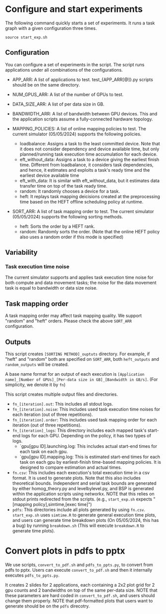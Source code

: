 # Configure and start experiments

The following command quickly starts a set of experiments.
It runs a task graph with a given configuration three times.

```
source start_exp.sh
```

## Configuration

You can configure a set of experiments in the script.
The script runs applications under all combinations of the configurations.

- APP_ARR: A list of applications to test.
           test_{APP_ARR[@]}.py scripts should be on the same directory.

- NUM_GPUS_ARR: A list of the number of GPUs to test.

- DATA_SIZE_ARR: A list of per data size in GB.

- BANDWIDTH_ARR: A list of bandwidth between GPU devices.
                 This and the application scripts assume a fully-connected
                 hardware topology.

- MAPPING_POLICIES: A list of online mapping policies to test.
                    The current simulator (05/05/2024) supports the following policies.
  - loadbalance: Assigns a task to the least committed device.
                 Note that it does not consider dependency and device available time,
                 but only planned/running task execution time accumulation for each device.
  - eft_without_data: Assigns a task to a device giving the earliest finish time.
                      Different from loadbalance, it considers task dependencies, and hence,
                      it estimates and exploits a task's ready time and the earliest device
                      available time
  - eft_with_data: It is similar with eft_without_data, but it estimates data transfer time
                   on top of the task ready time.
  - random: It randomly chooses a device for a task.
  - heft: It replays task mapping deicisions created at the preprocessing time based on
          the HEFT offline scheduling policy at runtime.
 
- SORT_ARR: A list of task mapping order to test.
            The current simulator (05/05/2024) supports the following sorting methods.
  - heft: Sorts the order by a HEFT rank.
  - random: Randomly sorts the order.
            (Note that the online HEFT policy also uses a random order if this mode is
             specified)

## Variability

### Task execution time noise

The current simulator supports and applies task execution time noise for both
compute and data movement tasks; the noise for the data movement task is equal to
bandwidth or data size noise.

## Task mapping order

A task mapping order may affect task mapping quality.
We support "random" and "heft" orders. Please check the above `SORT_ARR` configuration.

## Outputs 

This script creates `[SORTING METHOD]_ouptuts` directory.
For example, if "heft" and "random" both are specified on `SORT_ARR`, 
both `heft_outputs` and `random_outputs` will be created.

A base name format for an output of each execution is
`[Application name]_[Number of GPUs]_[Per-data size in GB]_[Bandwidth in GB/s]`.
(For simplicity, we denote it by `fn`) 

This script creates multiple output files and directories.

- `fn_[iteration].out`: This includes all stdout logs.
- `fn_[iteration].noise`: This includes used task execution time noises
                          for each iteration (out of three repetitions).
- `fn_[iteration].order`: This includes used task mapping order for each
                          iteration (out of three repetitions).
- `fn_[iteration]_logs`: This directory includes each mapped task's start-end logs
                         for each GPU.
                         Depending on the policy, it has two types of logs.
  - `gpu[gpu ID].launching.log: This includes actual start-end times for each task
                                on each gpu.
  - `gpu[gpu ID].mapping.log: This is estimated start-end times for each task on each
                              gpu by earliest-finish time-based mapping policies.
                              It is designed to compare estimation and actual times.
- `fn.csv`: This includes each execution's total execution time in a csv format.
            It is used to generate plots.
            Note that this also includes theoretical bounds.
            Independent and serial task bounds are generated by
            either homog_theory.py and levelbylevel.py, and BSP is generated within 
            the application scripts using networkx.
            NOTE that this relies on stdout prints redirected from the scripts.
            (e.g., `start_exp.sh` expects "[mapping policy],simtime,[exec time]")
- `pdfs`: This directories include all plots generated by using `fn.csv`.
          `start_exp.sh` uses `simtime.R` to generate general execution time plots, and
          users can generate time breakdown plots (On 05/05/2024, this has a bug) by
          running `breakdown.sh` (This will execute `breakdown.R` to generate time plots).
    
# Convert plots in pdfs to pptx

We use scripts, `convert_to_pdf.sh` and `pdfs_to_ppts.py`, to convert from pdfs to pptx.
Users can execute `convert_to_pdf.sh` and then it internally executes `pdfs_to_ppts.py`.

It creates 2 slides for 2 applications, each containing a 2x2 plot grid for 2 gpu counts and
2 bandwidths on top of the same per-data size.
NOTE that these parameters are hard coded in `convert_to_pdf.sh`, and users should change them
properly. NOTE that pdf-formatted plots that users want to generate should be on the `pdfs` direcotry.
